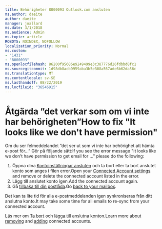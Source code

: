 ```yaml
---
title: Behörigheter 8000093 Outlook.com ansluten
ms.author: daeite
author: daeite
manager: joallard
ms.date: 3/1/2018
ms.audience: Admin
ms.topic: article
ROBOTS: NOINDEX, NOFOLLOW
localization_priority: Normal
ms.custom:
- "1431"
- "8000093"
ms.openlocfilehash: 86200f95686e9249499e3c387776d26fdbbd8fc1
ms.sourcegitcommit: 1d98db8acb9959aba3b5e308a567ade6b62da56c
ms.translationtype: MT
ms.contentlocale: sv-SE
ms.lasthandoff: 08/22/2019
ms.locfileid: "36546915"
---
```

# <a name="how-to-fix-it-looks-like-we-dont-have-permission"></a><span data-ttu-id="9a760-102">Åtgärda ”det verkar som om vi inte har behörigheten”</span><span class="sxs-lookup"><span data-stu-id="9a760-102">How to fix "It looks like we don't have permission"</span></span>

<span data-ttu-id="9a760-103">Om du ser felmeddelandet ”det ser ut som vi inte har behörighet att hämta e-post för...” Gör på följande sätt:</span><span class="sxs-lookup"><span data-stu-id="9a760-103">If you see the error message "It looks like we don't have permission to get email for ..." please do the following:</span></span>

1. <span data-ttu-id="9a760-104">Öppna dina [Kontoinställningar ansluten](https://outlook.live.com/mail/options/mail/accounts) och ta bort eller ta bort anslutet konto som anges i filen error.</span><span class="sxs-lookup"><span data-stu-id="9a760-104">Open your [Connected Account settings](https://outlook.live.com/mail/options/mail/accounts) and remove or delete the connected account listed in the error.</span></span>
2. <span data-ttu-id="9a760-105">Lägg till anslutet konto igen.</span><span class="sxs-lookup"><span data-stu-id="9a760-105">Add the connected account again.</span></span>
3. <span data-ttu-id="9a760-106">Gå [tillbaka till din postlåda](https://outlook.live.com/mail/inbox).</span><span class="sxs-lookup"><span data-stu-id="9a760-106">Go [back to your mailbox](https://outlook.live.com/mail/inbox).</span></span>

<span data-ttu-id="9a760-107">Det kan ta lite tid för alla e-postmeddelanden igen synkroniseras från ditt anslutna konto.</span><span class="sxs-lookup"><span data-stu-id="9a760-107">It may take some time for all emails to re-sync from your connected account.</span></span>

<span data-ttu-id="9a760-108">Läs mer om [Ta bort](https://support.office.com/article/0b9a6b95-ff1b-46c1-bf60-d6b3b82c5ac8?wt.mc_id=Office_Outlook_com_Alchemy) och [lägga till](https://support.office.com/article/c5224df4-5885-4e79-91ba-523aa743f0ba?wt.mc_id=Office_Outlook_com_Alchemy) anslutna konton.</span><span class="sxs-lookup"><span data-stu-id="9a760-108">Learn more about [removing](https://support.office.com/article/0b9a6b95-ff1b-46c1-bf60-d6b3b82c5ac8?wt.mc_id=Office_Outlook_com_Alchemy) and [adding](https://support.office.com/article/c5224df4-5885-4e79-91ba-523aa743f0ba?wt.mc_id=Office_Outlook_com_Alchemy) connected accounts.</span></span>